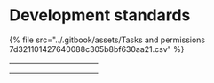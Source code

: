 # Development standards

{% file src="../.gitbook/assets/Tasks and permissions 7d321101427640088c305b8bf630aa21.csv" %}

|   |   |   |   |   |   |   |   |   |   |
| - | - | - | - | - | - | - | - | - | - |
|   |   |   |   |   |   |   |   |   |   |
|   |   |   |   |   |   |   |   |   |   |
|   |   |   |   |   |   |   |   |   |   |
